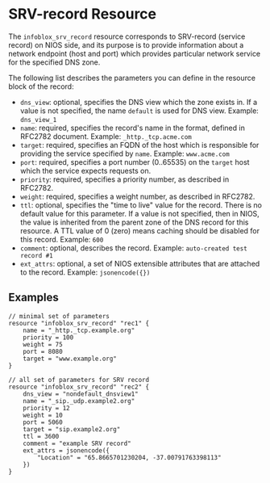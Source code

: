# SRV-record Resource

The `infoblox_srv_record` resource corresponds to SRV-record (service record) on NIOS side, and its purpose is to provide
information about a network endpoint (host and port) which provides particular network service for the specified DNS zone.

The following list describes the parameters you can define in the resource block of the record:

* `dns_view`: optional, specifies the DNS view which the zone exists in. If a value is not specified, the name `default` is used for DNS view. Example: `dns_view_1`
* `name`: required, specifies the record's name in the format, defined in RFC2782 document. Example: `_http._tcp.acme.com`
* `target`: required, specifies an FQDN of the host which is responsible for providing the service specified by `name`. Example: `www.acme.com`
* `port`: required, specifies a port number (0..65535) on the `target` host which the service expects requests on.
* `priority`: required, specifies a priority number, as described in RFC2782.
* `weight`: required, specifies a weight number, as described in RFC2782.
* `ttl`: optional, specifies the "time to live" value for the record. There is no default value for this parameter. If a value is not specified, then in NIOS, the value is inherited from the parent zone of the DNS record for this resource. A TTL value of 0 (zero) means caching should be disabled for this record. Example: `600`
* `comment`: optional, describes the record. Example: `auto-created test record #1`
* `ext_attrs`: optional, a set of NIOS extensible attributes that are attached to the record. Example: `jsonencode({})`

## Examples

```hcl
// minimal set of parameters
resource "infoblox_srv_record" "rec1" {
    name = "_http._tcp.example.org"
    priority = 100
    weight = 75
    port = 8080
    target = "www.example.org"
} 

// all set of parameters for SRV record
resource "infoblox_srv_record" "rec2" {
    dns_view = "nondefault_dnsview1"
    name = "_sip._udp.example2.org"
    priority = 12
    weight = 10
    port = 5060
    target = "sip.example2.org"
    ttl = 3600
    comment = "example SRV record"
    ext_attrs = jsonencode({
        "Location" = "65.8665701230204, -37.00791763398113"
    })
}
```
